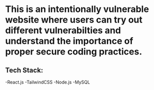 # This is an intentionally vulnerable website where users can try out different vulnerabilties and understand the importance of proper secure coding practices.
## Tech Stack:
-React.js
-TailwindCSS
-Node.js
-MySQL
